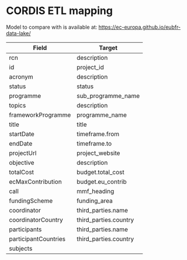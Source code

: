 # CORDIS ETL mapping

Model to compare with is available at: https://ec-europa.github.io/eubfr-data-lake/

| Field                | Target                |
| -------------------- | --------------------- |
| rcn                  | description           |
| id                   | project_id            |
| acronym              | description           |
| status               | status                |
| programme            | sub_programme_name    |
| topics               | description           |
| frameworkProgramme   | programme_name        |
| title                | title                 |
| startDate            | timeframe.from        |
| endDate              | timeframe.to          |
| projectUrl           | project_website       |
| objective            | description           |
| totalCost            | budget.total_cost     |
| ecMaxContribution    | budget.eu_contrib     |
| call                 | mmf_heading           |
| fundingScheme        | funding_area          |
| coordinator          | third_parties.name    |
| coordinatorCountry   | third_parties.country |
| participants         | third_parties.name    |
| participantCountries | third_parties.country |
| subjects             |                       |

